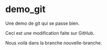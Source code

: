 # demo_git
Une demo de git qui se passe bien.

Ceci est une modification faite sur GitHub.

Nous voilà dans la branche nouvelle-branche.
